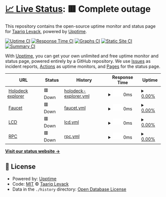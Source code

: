 # [📈 Live Status](https://levackt.github.io/upptime-1): <!--live status--> **🟥 Complete outage**

This repository contains the open-source uptime monitor and status page for [Taariq Levack](https://levackt.github.io/upptime-1), powered by [Upptime](https://github.com/upptime/upptime).

[![Uptime CI](https://github.com/levackt/upptime-1/workflows/Uptime%20CI/badge.svg)](https://github.com/levackt/upptime-1/actions?query=workflow%3A%22Uptime+CI%22)
[![Response Time CI](https://github.com/levackt/upptime-1/workflows/Response%20Time%20CI/badge.svg)](https://github.com/levackt/upptime-1/actions?query=workflow%3A%22Response+Time+CI%22)
[![Graphs CI](https://github.com/levackt/upptime-1/workflows/Graphs%20CI/badge.svg)](https://github.com/levackt/upptime-1/actions?query=workflow%3A%22Graphs+CI%22)
[![Static Site CI](https://github.com/levackt/upptime-1/workflows/Static%20Site%20CI/badge.svg)](https://github.com/levackt/upptime-1/actions?query=workflow%3A%22Static+Site+CI%22)
[![Summary CI](https://github.com/levackt/upptime-1/workflows/Summary%20CI/badge.svg)](https://github.com/levackt/upptime-1/actions?query=workflow%3A%22Summary+CI%22)

With [Upptime](https://upptime.js.org), you can get your own unlimited and free uptime monitor and status page, powered entirely by a GitHub repository. We use [Issues](https://github.com/levackt/upptime-1/issues) as incident reports, [Actions](https://github.com/levackt/upptime-1/actions) as uptime monitors, and [Pages](https://levackt.github.io/upptime-1) for the status page.

<!--start: status pages-->
<!-- This summary is generated by Upptime (https://github.com/upptime/upptime) -->
<!-- Do not edit this manually, your changes will be overwritten -->
<!-- prettier-ignore -->
| URL | Status | History | Response Time | Uptime |
| --- | ------ | ------- | ------------- | ------ |
| <img alt="" src="https://icons.duckduckgo.com/ip3/explorer.secrettestnet.io.ico" height="13"> [Holodeck explorer](https://explorer.secrettestnet.io/) | 🟥 Down | [holodeck-explorer.yml](https://github.com/levackt/upptime-1/commits/HEAD/history/holodeck-explorer.yml) | <details><summary><img alt="Response time graph" src="./graphs/holodeck-explorer/response-time-week.png" height="20"> 0ms</summary><br><a href="https://levackt.github.io/upptime-1/history/holodeck-explorer"><img alt="Response time 810" src="https://img.shields.io/endpoint?url=https%3A%2F%2Fraw.githubusercontent.com%2Flevackt%2Fupptime-1%2FHEAD%2Fapi%2Fholodeck-explorer%2Fresponse-time.json"></a><br><a href="https://levackt.github.io/upptime-1/history/holodeck-explorer"><img alt="24-hour response time 0" src="https://img.shields.io/endpoint?url=https%3A%2F%2Fraw.githubusercontent.com%2Flevackt%2Fupptime-1%2FHEAD%2Fapi%2Fholodeck-explorer%2Fresponse-time-day.json"></a><br><a href="https://levackt.github.io/upptime-1/history/holodeck-explorer"><img alt="7-day response time 0" src="https://img.shields.io/endpoint?url=https%3A%2F%2Fraw.githubusercontent.com%2Flevackt%2Fupptime-1%2FHEAD%2Fapi%2Fholodeck-explorer%2Fresponse-time-week.json"></a><br><a href="https://levackt.github.io/upptime-1/history/holodeck-explorer"><img alt="30-day response time 0" src="https://img.shields.io/endpoint?url=https%3A%2F%2Fraw.githubusercontent.com%2Flevackt%2Fupptime-1%2FHEAD%2Fapi%2Fholodeck-explorer%2Fresponse-time-month.json"></a><br><a href="https://levackt.github.io/upptime-1/history/holodeck-explorer"><img alt="1-year response time 0" src="https://img.shields.io/endpoint?url=https%3A%2F%2Fraw.githubusercontent.com%2Flevackt%2Fupptime-1%2FHEAD%2Fapi%2Fholodeck-explorer%2Fresponse-time-year.json"></a></details> | <details><summary><a href="https://levackt.github.io/upptime-1/history/holodeck-explorer">0.00%</a></summary><a href="https://levackt.github.io/upptime-1/history/holodeck-explorer"><img alt="All-time uptime 5.61%" src="https://img.shields.io/endpoint?url=https%3A%2F%2Fraw.githubusercontent.com%2Flevackt%2Fupptime-1%2FHEAD%2Fapi%2Fholodeck-explorer%2Fuptime.json"></a><br><a href="https://levackt.github.io/upptime-1/history/holodeck-explorer"><img alt="24-hour uptime 0.00%" src="https://img.shields.io/endpoint?url=https%3A%2F%2Fraw.githubusercontent.com%2Flevackt%2Fupptime-1%2FHEAD%2Fapi%2Fholodeck-explorer%2Fuptime-day.json"></a><br><a href="https://levackt.github.io/upptime-1/history/holodeck-explorer"><img alt="7-day uptime 0.00%" src="https://img.shields.io/endpoint?url=https%3A%2F%2Fraw.githubusercontent.com%2Flevackt%2Fupptime-1%2FHEAD%2Fapi%2Fholodeck-explorer%2Fuptime-week.json"></a><br><a href="https://levackt.github.io/upptime-1/history/holodeck-explorer"><img alt="30-day uptime 0.00%" src="https://img.shields.io/endpoint?url=https%3A%2F%2Fraw.githubusercontent.com%2Flevackt%2Fupptime-1%2FHEAD%2Fapi%2Fholodeck-explorer%2Fuptime-month.json"></a><br><a href="https://levackt.github.io/upptime-1/history/holodeck-explorer"><img alt="1-year uptime 0.00%" src="https://img.shields.io/endpoint?url=https%3A%2F%2Fraw.githubusercontent.com%2Flevackt%2Fupptime-1%2FHEAD%2Fapi%2Fholodeck-explorer%2Fuptime-year.json"></a></details>
| <img alt="" src="https://icons.duckduckgo.com/ip3/faucet.secrettestnet.io.ico" height="13"> [Faucet](https://faucet.secrettestnet.io/) | 🟥 Down | [faucet.yml](https://github.com/levackt/upptime-1/commits/HEAD/history/faucet.yml) | <details><summary><img alt="Response time graph" src="./graphs/faucet/response-time-week.png" height="20"> 0ms</summary><br><a href="https://levackt.github.io/upptime-1/history/faucet"><img alt="Response time 845" src="https://img.shields.io/endpoint?url=https%3A%2F%2Fraw.githubusercontent.com%2Flevackt%2Fupptime-1%2FHEAD%2Fapi%2Ffaucet%2Fresponse-time.json"></a><br><a href="https://levackt.github.io/upptime-1/history/faucet"><img alt="24-hour response time 0" src="https://img.shields.io/endpoint?url=https%3A%2F%2Fraw.githubusercontent.com%2Flevackt%2Fupptime-1%2FHEAD%2Fapi%2Ffaucet%2Fresponse-time-day.json"></a><br><a href="https://levackt.github.io/upptime-1/history/faucet"><img alt="7-day response time 0" src="https://img.shields.io/endpoint?url=https%3A%2F%2Fraw.githubusercontent.com%2Flevackt%2Fupptime-1%2FHEAD%2Fapi%2Ffaucet%2Fresponse-time-week.json"></a><br><a href="https://levackt.github.io/upptime-1/history/faucet"><img alt="30-day response time 0" src="https://img.shields.io/endpoint?url=https%3A%2F%2Fraw.githubusercontent.com%2Flevackt%2Fupptime-1%2FHEAD%2Fapi%2Ffaucet%2Fresponse-time-month.json"></a><br><a href="https://levackt.github.io/upptime-1/history/faucet"><img alt="1-year response time 0" src="https://img.shields.io/endpoint?url=https%3A%2F%2Fraw.githubusercontent.com%2Flevackt%2Fupptime-1%2FHEAD%2Fapi%2Ffaucet%2Fresponse-time-year.json"></a></details> | <details><summary><a href="https://levackt.github.io/upptime-1/history/faucet">0.00%</a></summary><a href="https://levackt.github.io/upptime-1/history/faucet"><img alt="All-time uptime 34.60%" src="https://img.shields.io/endpoint?url=https%3A%2F%2Fraw.githubusercontent.com%2Flevackt%2Fupptime-1%2FHEAD%2Fapi%2Ffaucet%2Fuptime.json"></a><br><a href="https://levackt.github.io/upptime-1/history/faucet"><img alt="24-hour uptime 0.00%" src="https://img.shields.io/endpoint?url=https%3A%2F%2Fraw.githubusercontent.com%2Flevackt%2Fupptime-1%2FHEAD%2Fapi%2Ffaucet%2Fuptime-day.json"></a><br><a href="https://levackt.github.io/upptime-1/history/faucet"><img alt="7-day uptime 0.00%" src="https://img.shields.io/endpoint?url=https%3A%2F%2Fraw.githubusercontent.com%2Flevackt%2Fupptime-1%2FHEAD%2Fapi%2Ffaucet%2Fuptime-week.json"></a><br><a href="https://levackt.github.io/upptime-1/history/faucet"><img alt="30-day uptime 0.00%" src="https://img.shields.io/endpoint?url=https%3A%2F%2Fraw.githubusercontent.com%2Flevackt%2Fupptime-1%2FHEAD%2Fapi%2Ffaucet%2Fuptime-month.json"></a><br><a href="https://levackt.github.io/upptime-1/history/faucet"><img alt="1-year uptime 0.00%" src="https://img.shields.io/endpoint?url=https%3A%2F%2Fraw.githubusercontent.com%2Flevackt%2Fupptime-1%2FHEAD%2Fapi%2Ffaucet%2Fuptime-year.json"></a></details>
| <img alt="" src="https://icons.duckduckgo.com/ip3/chainofsecrets.secrettestnet.io.ico" height="13"> [LCD](https://chainofsecrets.secrettestnet.io/syncing) | 🟥 Down | [lcd.yml](https://github.com/levackt/upptime-1/commits/HEAD/history/lcd.yml) | <details><summary><img alt="Response time graph" src="./graphs/lcd/response-time-week.png" height="20"> 0ms</summary><br><a href="https://levackt.github.io/upptime-1/history/lcd"><img alt="Response time 655" src="https://img.shields.io/endpoint?url=https%3A%2F%2Fraw.githubusercontent.com%2Flevackt%2Fupptime-1%2FHEAD%2Fapi%2Flcd%2Fresponse-time.json"></a><br><a href="https://levackt.github.io/upptime-1/history/lcd"><img alt="24-hour response time 0" src="https://img.shields.io/endpoint?url=https%3A%2F%2Fraw.githubusercontent.com%2Flevackt%2Fupptime-1%2FHEAD%2Fapi%2Flcd%2Fresponse-time-day.json"></a><br><a href="https://levackt.github.io/upptime-1/history/lcd"><img alt="7-day response time 0" src="https://img.shields.io/endpoint?url=https%3A%2F%2Fraw.githubusercontent.com%2Flevackt%2Fupptime-1%2FHEAD%2Fapi%2Flcd%2Fresponse-time-week.json"></a><br><a href="https://levackt.github.io/upptime-1/history/lcd"><img alt="30-day response time 0" src="https://img.shields.io/endpoint?url=https%3A%2F%2Fraw.githubusercontent.com%2Flevackt%2Fupptime-1%2FHEAD%2Fapi%2Flcd%2Fresponse-time-month.json"></a><br><a href="https://levackt.github.io/upptime-1/history/lcd"><img alt="1-year response time 0" src="https://img.shields.io/endpoint?url=https%3A%2F%2Fraw.githubusercontent.com%2Flevackt%2Fupptime-1%2FHEAD%2Fapi%2Flcd%2Fresponse-time-year.json"></a></details> | <details><summary><a href="https://levackt.github.io/upptime-1/history/lcd">0.00%</a></summary><a href="https://levackt.github.io/upptime-1/history/lcd"><img alt="All-time uptime 14.96%" src="https://img.shields.io/endpoint?url=https%3A%2F%2Fraw.githubusercontent.com%2Flevackt%2Fupptime-1%2FHEAD%2Fapi%2Flcd%2Fuptime.json"></a><br><a href="https://levackt.github.io/upptime-1/history/lcd"><img alt="24-hour uptime 0.00%" src="https://img.shields.io/endpoint?url=https%3A%2F%2Fraw.githubusercontent.com%2Flevackt%2Fupptime-1%2FHEAD%2Fapi%2Flcd%2Fuptime-day.json"></a><br><a href="https://levackt.github.io/upptime-1/history/lcd"><img alt="7-day uptime 0.00%" src="https://img.shields.io/endpoint?url=https%3A%2F%2Fraw.githubusercontent.com%2Flevackt%2Fupptime-1%2FHEAD%2Fapi%2Flcd%2Fuptime-week.json"></a><br><a href="https://levackt.github.io/upptime-1/history/lcd"><img alt="30-day uptime 0.00%" src="https://img.shields.io/endpoint?url=https%3A%2F%2Fraw.githubusercontent.com%2Flevackt%2Fupptime-1%2FHEAD%2Fapi%2Flcd%2Fuptime-month.json"></a><br><a href="https://levackt.github.io/upptime-1/history/lcd"><img alt="1-year uptime 0.00%" src="https://img.shields.io/endpoint?url=https%3A%2F%2Fraw.githubusercontent.com%2Flevackt%2Fupptime-1%2FHEAD%2Fapi%2Flcd%2Fuptime-year.json"></a></details>
| <img alt="" src="https://icons.duckduckgo.com/ip3/chainofsecrets.secrettestnet.io.ico" height="13"> [RPC](https://chainofsecrets.secrettestnet.io:26667) | 🟥 Down | [rpc.yml](https://github.com/levackt/upptime-1/commits/HEAD/history/rpc.yml) | <details><summary><img alt="Response time graph" src="./graphs/rpc/response-time-week.png" height="20"> 0ms</summary><br><a href="https://levackt.github.io/upptime-1/history/rpc"><img alt="Response time 0" src="https://img.shields.io/endpoint?url=https%3A%2F%2Fraw.githubusercontent.com%2Flevackt%2Fupptime-1%2FHEAD%2Fapi%2Frpc%2Fresponse-time.json"></a><br><a href="https://levackt.github.io/upptime-1/history/rpc"><img alt="24-hour response time 0" src="https://img.shields.io/endpoint?url=https%3A%2F%2Fraw.githubusercontent.com%2Flevackt%2Fupptime-1%2FHEAD%2Fapi%2Frpc%2Fresponse-time-day.json"></a><br><a href="https://levackt.github.io/upptime-1/history/rpc"><img alt="7-day response time 0" src="https://img.shields.io/endpoint?url=https%3A%2F%2Fraw.githubusercontent.com%2Flevackt%2Fupptime-1%2FHEAD%2Fapi%2Frpc%2Fresponse-time-week.json"></a><br><a href="https://levackt.github.io/upptime-1/history/rpc"><img alt="30-day response time 0" src="https://img.shields.io/endpoint?url=https%3A%2F%2Fraw.githubusercontent.com%2Flevackt%2Fupptime-1%2FHEAD%2Fapi%2Frpc%2Fresponse-time-month.json"></a><br><a href="https://levackt.github.io/upptime-1/history/rpc"><img alt="1-year response time 0" src="https://img.shields.io/endpoint?url=https%3A%2F%2Fraw.githubusercontent.com%2Flevackt%2Fupptime-1%2FHEAD%2Fapi%2Frpc%2Fresponse-time-year.json"></a></details> | <details><summary><a href="https://levackt.github.io/upptime-1/history/rpc">0.00%</a></summary><a href="https://levackt.github.io/upptime-1/history/rpc"><img alt="All-time uptime 14.96%" src="https://img.shields.io/endpoint?url=https%3A%2F%2Fraw.githubusercontent.com%2Flevackt%2Fupptime-1%2FHEAD%2Fapi%2Frpc%2Fuptime.json"></a><br><a href="https://levackt.github.io/upptime-1/history/rpc"><img alt="24-hour uptime 0.00%" src="https://img.shields.io/endpoint?url=https%3A%2F%2Fraw.githubusercontent.com%2Flevackt%2Fupptime-1%2FHEAD%2Fapi%2Frpc%2Fuptime-day.json"></a><br><a href="https://levackt.github.io/upptime-1/history/rpc"><img alt="7-day uptime 0.00%" src="https://img.shields.io/endpoint?url=https%3A%2F%2Fraw.githubusercontent.com%2Flevackt%2Fupptime-1%2FHEAD%2Fapi%2Frpc%2Fuptime-week.json"></a><br><a href="https://levackt.github.io/upptime-1/history/rpc"><img alt="30-day uptime 0.00%" src="https://img.shields.io/endpoint?url=https%3A%2F%2Fraw.githubusercontent.com%2Flevackt%2Fupptime-1%2FHEAD%2Fapi%2Frpc%2Fuptime-month.json"></a><br><a href="https://levackt.github.io/upptime-1/history/rpc"><img alt="1-year uptime 0.00%" src="https://img.shields.io/endpoint?url=https%3A%2F%2Fraw.githubusercontent.com%2Flevackt%2Fupptime-1%2FHEAD%2Fapi%2Frpc%2Fuptime-year.json"></a></details>

<!--end: status pages-->

[**Visit our status website →**](https://levackt.github.io/upptime-1)

## 📄 License

- Powered by: [Upptime](https://github.com/upptime/upptime)
- Code: [MIT](./LICENSE) © [Taariq Levack](https://levackt.github.io/upptime-1)
- Data in the `./history` directory: [Open Database License](https://opendatacommons.org/licenses/odbl/1-0/)
